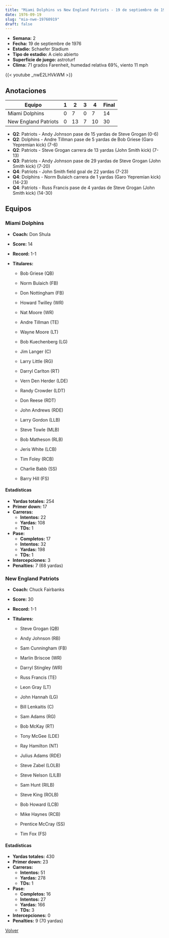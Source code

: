 ```yaml
---
title: "Miami Dolphins vs New England Patriots - 19 de septiembre de 1976"
date: 1976-09-19
slug: "mia-nwe-19760919"
draft: false
---
```


- **Semana:** 2
- **Fecha:** 19 de septiembre de 1976
- **Estadio:** Schaefer Stadium
- **Tipo de estadio:** A cielo abierto
- **Superficie de juego:** astroturf
- **Clima:** 71 grados Farenheit, humedad relativa 69%, viento 11 mph


{{< youtube _nwE2LHVkWM >}}


## Anotaciones
| Equipo | 1 | 2 | 3 | 4 | Final |
|--------|---|---|---|---|-------|
| Miami Dolphins  | 0 | 7 | 0 | 7  | 14 |
| New England Patriots  | 0 | 13 | 7 | 10  | 30 |
- **Q2**: Patriots - Andy Johnson pase de 15 yardas de Steve Grogan (0-6)
- **Q2**: Dolphins - Andre Tillman pase de 5 yardas de Bob Griese (Garo Yepremian kick) (7-6)
- **Q2**: Patriots - Steve Grogan carrera de 13 yardas (John Smith kick) (7-13)
- **Q3**: Patriots - Andy Johnson pase de 29 yardas de Steve Grogan (John Smith kick) (7-20)
- **Q4**: Patriots - John Smith field goal de 22 yardas (7-23)
- **Q4**: Dolphins - Norm Bulaich carrera de 1 yardas (Garo Yepremian kick) (14-23)
- **Q4**: Patriots - Russ Francis pase de 4 yardas de Steve Grogan (John Smith kick) (14-30)


## Equipos


### Miami Dolphins
* **Coach:** Don Shula
* **Score:** 14
* **Record:** 1-1
* **Titulares:** 

  * Bob Griese (QB) 

  * Norm Bulaich (FB) 

  * Don Nottingham (FB) 

  * Howard Twilley (WR) 

  * Nat Moore (WR) 

  * Andre Tillman (TE) 

  * Wayne Moore (LT) 

  * Bob Kuechenberg (LG) 

  * Jim Langer (C) 

  * Larry Little (RG) 

  * Darryl Carlton (RT) 

  * Vern Den Herder (LDE) 

  * Randy Crowder (LDT) 

  * Don Reese (RDT) 

  * John Andrews (RDE) 

  * Larry Gordon (LLB) 

  * Steve Towle (MLB) 

  * Bob Matheson (RLB) 

  * Jeris White (LCB) 

  * Tim Foley (RCB) 

  * Charlie Babb (SS) 

  * Barry Hill (FS) 

#### Estadísticas
* **Yardas totales:** 254
* **Primer down:** 17
* **Carreras:**
  * **Intentos:** 22
  * **Yardas:** 108
  * **TDs:** 1
* **Pase:**
  * **Completos:** 17
  * **Intentos:** 32
  * **Yardas:** 198
  * **TDs:** 1
* **Intercepciones:** 3
* **Penalties:** 7 (68 yardas)

### New England Patriots
* **Coach:** Chuck Fairbanks
* **Score:** 30
* **Record:** 1-1
* **Titulares:** 

  * Steve Grogan (QB) 

  * Andy Johnson (RB) 

  * Sam Cunningham (FB) 

  * Marlin Briscoe (WR) 

  * Darryl Stingley (WR) 

  * Russ Francis (TE) 

  * Leon Gray (LT) 

  * John Hannah (LG) 

  * Bill Lenkaitis (C) 

  * Sam Adams (RG) 

  * Bob McKay (RT) 

  * Tony McGee (LDE) 

  * Ray Hamilton (NT) 

  * Julius Adams (RDE) 

  * Steve Zabel (LOLB) 

  * Steve Nelson (LILB) 

  * Sam Hunt (RILB) 

  * Steve King (ROLB) 

  * Bob Howard (LCB) 

  * Mike Haynes (RCB) 

  * Prentice McCray (SS) 

  * Tim Fox (FS) 

#### Estadísticas
* **Yardas totales:** 430
* **Primer down:** 23
* **Carreras:**
  * **Intentos:** 51
  * **Yardas:** 278
  * **TDs:** 1
* **Pase:**
  * **Completos:** 16
  * **Intentos:** 27
  * **Yardas:** 166
  * **TDs:** 3
* **Intercepciones:** 0
* **Penalties:** 9 (70 yardas)


[Volver](/historia/1976)

